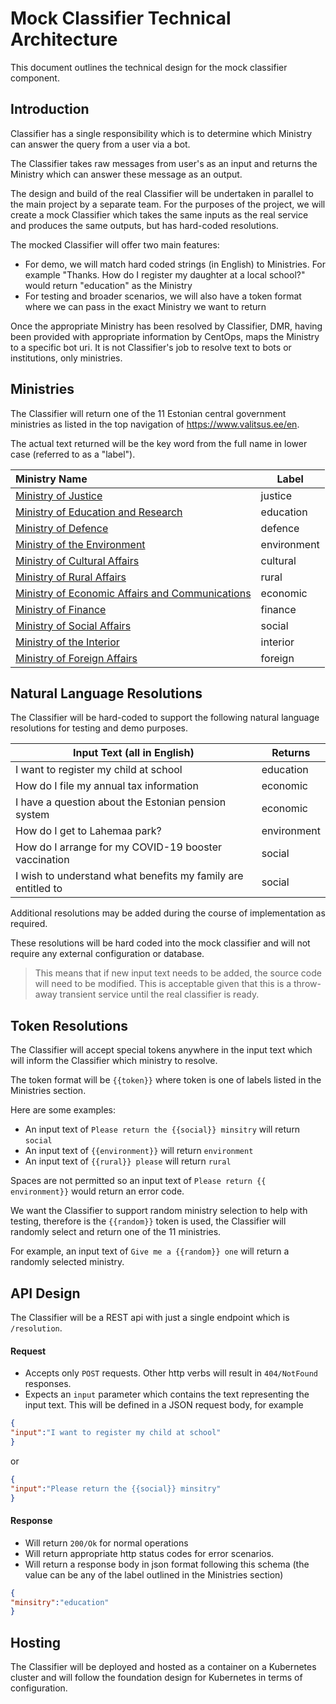# Mock Classifier Technical Architecture

This document outlines the technical design for the mock classifier component.

## Introduction

Classifier has a single responsibility which is to determine which Ministry can answer the query from a user via a bot.

The Classifier takes raw messages from user's as an input and returns the Ministry which can answer these message as an output.

The design and build of the real Classifier will be undertaken in parallel to the main project by a separate team. For the purposes of the project, we will create a mock Classifier which takes the same inputs as the real service and produces the same outputs, but has hard-coded resolutions.

The mocked Classifier will offer two main features:

- For demo, we will match hard coded strings (in English) to Ministries. For example "Thanks. How do I register my daughter at a local school?" would return "education" as the Ministry
- For testing and broader scenarios, we will also have a token format where we can pass in the exact Ministry we want to return

Once the appropriate Ministry has been resolved by Classifier, DMR, having been provided with appropriate information by CentOps, maps the Ministry to a specific bot uri. It is not Classifier's job to resolve text to bots or institutions, only ministries.

## Ministries

The Classifier will return one of the 11 Estonian central government ministries as listed in the top navigation of https://www.valitsus.ee/en.

The actual text returned will be the key word from the full name in lower case (referred to as a "label").

| Ministry Name                                                | Label       |
| :----------------------------------------------------------- | ----------- |
| [Ministry of Justice](https://www.just.ee/en)                | justice     |
| [Ministry of Education and Research](https://www.hm.ee/en)   | education   |
| [Ministry of Defence](https://www.kaitseministeerium.ee//en) | defence     |
| [Ministry of the Environment](https://www.envir.ee/en)       | environment |
| [Ministry of Cultural Affairs](https://www.kul.ee/en)        | cultural    |
| [Ministry of Rural Affairs](https://www.agri.ee/en)          | rural       |
| [Ministry of Economic Affairs and Communications](https://www.mkm.ee/en) | economic    |
| [Ministry of Finance](https://www.rahandusministeerium.ee/en) | finance     |
| [Ministry of Social Affairs](https://www.sm.ee/en)           | social      |
| [Ministry of the Interior](https://www.siseministeerium.ee/en) | interior    |
| [Ministry of Foreign Affairs](https://vm.ee/en)              | foreign     |

## Natural Language Resolutions

The Classifier will be hard-coded to support the following natural language resolutions for testing and demo purposes.

| Input Text (all in English)                                  | Returns     |
| ------------------------------------------------------------ | ----------- |
| I want to register my child at school                        | education   |
| How do I file my annual tax information                      | economic    |
| I have a question about the Estonian pension system          | economic    |
| How do I get to Lahemaa park?                                | environment |
| How do I arrange for my COVID-19 booster vaccination         | social      |
| I wish to understand what benefits my family are entitled to | social      |

Additional resolutions may be added during the course of implementation as required.

These resolutions will be hard coded into the mock classifier and will not require any external configuration or database.

> This means that if new input text needs to be added, the source code will need to be modified. This is acceptable given that this is a throw-away transient service until the real classifier is ready.

## Token Resolutions

The Classifier will accept special tokens anywhere in the input text which will inform the Classifier which ministry to resolve.

The token format will be `{{token}}` where token is one of labels listed in the Ministries section.

Here are some examples:

- An input text of `Please return the {{social}} minsitry` will return `social`
- An input text of `{{environment}}` will return `environment`
- An input text of `{{rural}} please` will return `rural`

Spaces are not permitted so an input text of `Please return {{ environment}}` would return an error code.

We want the Classifier to support random ministry selection to help with testing, therefore is the `{{random}}` token is used, the Classifier will randomly select and return one of the 11 ministries.

For example, an input text of `Give me a {{random}} one` will return a randomly selected ministry.

## API Design

The Classifier will be a REST api with just a single endpoint which is `/resolution`.

#### Request

- Accepts only `POST` requests. Other http verbs will result in `404/NotFound` responses.
- Expects an `input` parameter which contains the text representing the input text. This will be defined in a JSON request body, for example

```json
{
"input":"I want to register my child at school"
}
```

or

```json
{
"input":"Please return the {{social}} minsitry"
}
```

#### Response

- Will return `200/Ok` for normal operations
- Will return appropriate http status codes for error scenarios.
- Will return a response body in json format following this schema (the value can be any of the label outlined in the Ministries section)

```json
{
"minsitry":"education"
}
```

## Hosting

The Classifier will be deployed and hosted as a container on a Kubernetes cluster and will follow the foundation design for Kubernetes in terms of configuration.
